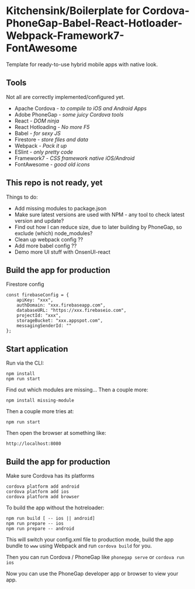 # Kitchensink/Boilerplate for Cordova-PhoneGap-Babel-React-Hotloader-Webpack-Framework7-FontAwesome
Template for ready-to-use hybrid mobile apps with native look.

## Tools
Not all are correctly implemented/configured yet.
- Apache Cordova - *to compile to iOS and Android Apps*
- Adobe PhoneGap - *some juicy Cordova tools*
- React - *DOM ninja*
- React Hotloading - *No more F5*
- Babel - *for sexy JS*
- Firestore - *store files and data*
- Webpack - *Pack it up*
- ESlint - *only pretty code*
- Framework7 - *CSS framework native iOS/Android*
- FontAwesome - *good old icons*

## This repo is not ready, yet
Things to do:
- Add missing modules to package.json
- Make sure latest versions are used with NPM - any tool to check latest version and update?
- Find out how I can reduce size, due to later building by PhoneGap, so exclude (which) node_modules?
- Clean up webpack config ??
- Add more babel config ??
- Demo more UI stuff with OnsenUI-react

## Build the app for production
Firestore config

    const firebaseConfig = {
        apiKey: "xxx",
        authDomain: "xxx.firebaseapp.com",
        databaseURL: "https://xxx.firebaseio.com",
        projectId: "xxx",
        storageBucket: "xxx.appspot.com",
        messagingSenderId: ""
    };

## Start application
Run via the CLI:
```
npm install
npm run start
```
Find out which modules are missing... Then a couple more:
```
npm install missing-module
```
Then a couple more tries at:
```
npm run start
```
Then open the browser at something like:
```
http://localhost:8080
```

## Build the app for production
Make sure Cordova has its platforms
```
cordova platform add android
cordova platform add ios
cordova platform add browser
```
To build the app without the hotreloader:
```
npm run build [ -- ios || android]
npm run prepare -- ios
npm run prepare -- android
```
This will switch your config.xml file to production mode, build the app bundle to `www` using Webpack and run `cordova build` for you.

Then you can run Cordova / PhoneGap like `phonegap serve` or `cordova run ios`

Now you can use the PhoneGap developer app or browser to view your app.

